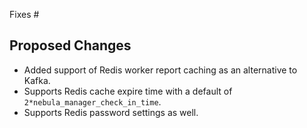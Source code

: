 Fixes #

## Proposed Changes

  - Added support of Redis worker report caching as an alternative to Kafka.
  - Supports Redis cache expire time with a default of ```2*nebula_manager_check_in_time```.
  - Supports Redis password settings as well.
